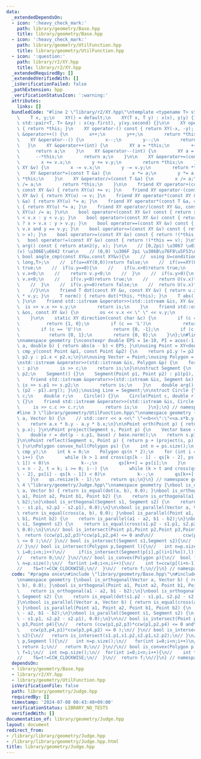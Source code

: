 ```yaml
---
data:
  _extendedDependsOn:
  - icon: ':heavy_check_mark:'
    path: library/geometry/Base.hpp
    title: library/geometry/Base.hpp
  - icon: ':heavy_check_mark:'
    path: library/geometry/UtilFunction.hpp
    title: library/geometry/UtilFunction.hpp
  - icon: ':question:'
    path: library/r2/XY.hpp
    title: library/r2/XY.hpp
  _extendedRequiredBy: []
  _extendedVerifiedWith: []
  _isVerificationFailed: false
  _pathExtension: hpp
  _verificationStatusIcon: ':warning:'
  attributes:
    links: []
  bundledCode: "#line 2 \"library/r2/XY.hpp\"\ntemplate <typename T> struct XY {\n\
    \    T x, y;\n    XY() = default;\n    XY(T x, T y) : x(x), y(y) {}\n    XY(const\
    \ std::pair<T, T> &xy) : x(xy.first), y(xy.second) {}\n\n    XY operator+() const\
    \ { return *this; }\n    XY operator-() const { return XY(-x, -y); }\n\n    XY\
    \ &operator++() {\n        x++;\n        y++;\n        return *this;\n    }\n\
    \    XY &operator--() {\n        x--;\n        y--;\n        return *this;\n \
    \   }\n    XY &operator++(int) {\n        XY a = *this;\n        ++*this;\n  \
    \      return a;\n    }\n    XY &operator--(int) {\n        XY a = *this;\n  \
    \      --*this;\n        return a;\n    }\n\n    XY &operator+=(const XY &v) {\n\
    \        x += v.x;\n        y += v.y;\n        return *this;\n    }\n    XY &operator-=(const\
    \ XY &v) {\n        x -= v.x;\n        y -= v.y;\n        return *this;\n    }\n\
    \    XY &operator*=(const T &a) {\n        x *= a;\n        y *= a;\n        return\
    \ *this;\n    }\n    XY &operator/=(const T &a) {\n        x /= a;\n        y\
    \ /= a;\n        return *this;\n    }\n\n    friend XY operator+(const XY &u,\
    \ const XY &v) { return XY(u) += v; }\n    friend XY operator-(const XY &u, const\
    \ XY &v) { return XY(u) -= v; }\n    friend XY operator*(const XY &u, const T\
    \ &a) { return XY(u) *= a; }\n    friend XY operator*(const T &a, const XY &u)\
    \ { return XY(u) *= a; }\n    friend XY operator/(const XY &u, const T &a) { return\
    \ XY(u) /= a; }\n\n    bool operator<(const XY &v) const { return x != v.x ? x\
    \ < v.x : y < v.y; }\n    bool operator>(const XY &v) const { return x != v.x\
    \ ? x > v.x : y > v.y; }\n    bool operator==(const XY &v) const { return x ==\
    \ v.x and y == v.y; }\n    bool operator<=(const XY &v) const { return !(*this\
    \ > v); }\n    bool operator>=(const XY &v) const { return !(*this < v); }\n \
    \   bool operator!=(const XY &v) const { return !(*this == v); }\n\n    double\
    \ arg() const { return atan2(y, x); }\n\n    // [0,2pi) \u3067 \u03B8(u)<\u03B8\
    (v) \u306E\u6642 true\n    // (0,0) \u306F 2pi \u306B\u76F8\u5F53\n    // static\
    \ bool angle_cmp(const XY&u,const XY&v){\n    //  using U=conditional_t< is_same_v<T,int>,long\
    \ long,T>;\n    //  if(u==XY(0,0))return false;\n    //  if(v==XY(0,0))return\
    \ true;\n    //  if(u.y==0){\n    //    if(u.x>0)return true;\n    //    if(v.y==0)return\
    \ v.x<0;\n    //    return v.y<0;\n    //  }\n    //  if(u.y>0){\n    //    if(v.y==0)return\
    \ v.x<0;\n    //    if(v.y<0)return true;\n    //    return U(v.x)*u.y <= U(u.x)*v.y;\n\
    \    //  }\n    //  if(v.y>=0)return false;\n    //  return U(v.x)*u.y <= U(u.x)*v.y;\n\
    \    //}\n\n    friend T dot(const XY &u, const XY &v) { return u.x * v.x + u.y\
    \ * v.y; }\n    T norm() { return dot(*this, *this); }\n    T abs() { return sqrt(norm());\
    \ }\n\n    friend std::istream &operator>>(std::istream &is, XY &v) {\n      \
    \  is >> v.x >> v.y;\n        return is;\n    }\n    friend std::ostream &operator<<(std::ostream\
    \ &os, const XY &v) {\n        os << v.x << \" \" << v.y;\n        return os;\n\
    \    }\n\n    static XY direction(const char &c) {\n        if (c == 'R')\n  \
    \          return {1, 0};\n        if (c == 'L')\n            return {-1, 0};\n\
    \        if (c == 'U')\n            return {0, -1};\n        if (c == 'D')\n \
    \           return {0, 1};\n        return {0, 0};\n    }\n};\n#line 3 \"library/geometry/Base.hpp\"\
    \nnamespace geometry {\nconstexpr double EPS = 1e-10, PI = acos(-1);\n\nbool is_equal(double\
    \ a, double b) { return abs(a - b) < EPS; }\n\nusing Point = XY<double>;\nbool\
    \ cmp_y(const Point &p1, const Point &p2) {\n    return p1.y != p2.y ? p1.y <\
    \ p2.y : p1.x < p2.x;\n}\n\nusing Vector = Point;\nusing Polygon = std::vector<Point>;\n\
    \nstd::istream &operator>>(std::istream &is, Polygon &p) {\n    for (Point &c\
    \ : p)\n        is >> c;\n    return is;\n}\n\nstruct Segment {\n    Point p1,\
    \ p2;\n    Segment() {}\n    Segment(Point p1, Point p2) : p1(p1), p2(p2) {}\n\
    \    friend std::istream &operator>>(std::istream &is, Segment &s) {\n       \
    \ is >> s.p1 >> s.p2;\n        return is;\n    }\n    double arg() const { return\
    \ (p2 - p1).arg(); }\n};\nusing Line = Segment;\n\nstruct Circle {\n    Point\
    \ c;\n    double r;\n    Circle() {}\n    Circle(Point c, double r) : c(c), r(r)\
    \ {}\n    friend std::istream &operator>>(std::istream &is, Circle &c) {\n   \
    \     is >> c.c >> c.r;\n        return is;\n    }\n};\n} // namespace geometry\n\
    #line 3 \"library/geometry/UtilFunction.hpp\"\nnamespace geometry {\ndouble cross(Vector\
    \ a, Vector b) {\n    // std::cerr << a <<\" \"<<b<<\":\"<<a.x*b.y-a.y*b.x<<endl;\n\
    \    return a.x * b.y - a.y * b.x;\n}\n\nPoint orth(Point p) { return Point(-p.y,\
    \ p.x); }\n\nPoint project(Segment s, Point p) {\n    Vector base = s.p2 - s.p1;\n\
    \    double r = dot(p - s.p1, base) / base.norm();\n    return s.p1 + base * r;\n\
    }\n\nPoint reflect(Segment s, Point p) { return p + (project(s, p) - p) * 2.0;\
    \ }\n\nPolygon convex_hull(Polygon ps) {\n    int n = ps.size();\n    std::ranges::sort(ps,\
    \ cmp_y);\n    int k = 0;\n    Polygon qs(n * 2);\n    for (int i = 0; i < n;\
    \ i++) {\n        while (k > 1 and cross(qs[k - 1] - qs[k - 2], ps[i] - qs[k -\
    \ 1]) < 0)\n            k--;\n        qs[k++] = ps[i];\n    }\n    for (int i\
    \ = n - 2, t = k; i >= 0; i--) {\n        while (k > t and cross(qs[k - 1] - qs[k\
    \ - 2], ps[i] - qs[k - 1]) < 0)\n            k--;\n        qs[k++] = ps[i];\n\
    \    }\n    qs.resize(k - 1);\n    return qs;\n}\n} // namespace geometry\n#line\
    \ 4 \"library/geometry/Judge.hpp\"\nnamespace geometry {\nbool is_orthogonal(Vector\
    \ a, Vector b) { return is_equal(dot(a, b), 0.0); }\nbool is_orthogonal(Point\
    \ a1, Point a2, Point b1, Point b2) {\n    return is_orthogonal(a1 - a2, b1 -\
    \ b2);\n}\nbool is_orthogonal(Segment s1, Segment s2) {\n    return is_equal(dot(s1.p2\
    \ - s1.p1, s2.p2 - s2.p1), 0.0);\n}\n\nbool is_parallel(Vector a, Vector b) {\
    \ return is_equal(cross(a, b), 0.0); }\nbool is_parallel(Point a1, Point a2, Point\
    \ b1, Point b2) {\n    return is_parallel(a1 - a2, b1 - b2);\n}\nbool is_parallel(Segment\
    \ s1, Segment s2) {\n    return is_equal(cross(s1.p2 - s1.p1, s2.p2 - s2.p1),\
    \ 0.0);\n}\n\n// bool is_intersect(Point p1,Point p2,Point p3,Point p4){\n// \
    \  return (ccw(p1,p2,p3)*ccw(p1,p2,p4) <= 0 and\n//           ccw(p3,p4,p1)*ccw(p3,p4,p2)\
    \ <= 0 );\n// }\n// bool is_intersect(Segment s1,Segment s2){\n//   return is_intersect(s1.p1,s1.p2,s2.p1,s2.p2);\n\
    // }\n// bool is_intersect(Polygon p,Segment l){\n//   int n=p.size();\n//   for(int\
    \ i=0;i<n;i++)\n//     if(is_intersect(Segment(p[i],p[(i+1)%n]),l)) return 1;\n\
    //   return 0;\n// }\n//\n// bool is_convex(Polygon p){\n//  bool f=1;\n//  int\
    \ n=p.size();\n//  for(int i=0;i<n;i++){\n//    int t=ccw(p[(i+n-1)%n],p[i],p[(i+1)%n]);\n\
    //    f&=t!=CCW_CLOCKWISE;\n//  }\n//  return f;\n//}\n} // namespace geometry\n"
  code: "#pragma once\n#include \"library/geometry/Base.hpp\"\n#include \"library/geometry/UtilFunction.hpp\"\
    \nnamespace geometry {\nbool is_orthogonal(Vector a, Vector b) { return is_equal(dot(a,\
    \ b), 0.0); }\nbool is_orthogonal(Point a1, Point a2, Point b1, Point b2) {\n\
    \    return is_orthogonal(a1 - a2, b1 - b2);\n}\nbool is_orthogonal(Segment s1,\
    \ Segment s2) {\n    return is_equal(dot(s1.p2 - s1.p1, s2.p2 - s2.p1), 0.0);\n\
    }\n\nbool is_parallel(Vector a, Vector b) { return is_equal(cross(a, b), 0.0);\
    \ }\nbool is_parallel(Point a1, Point a2, Point b1, Point b2) {\n    return is_parallel(a1\
    \ - a2, b1 - b2);\n}\nbool is_parallel(Segment s1, Segment s2) {\n    return is_equal(cross(s1.p2\
    \ - s1.p1, s2.p2 - s2.p1), 0.0);\n}\n\n// bool is_intersect(Point p1,Point p2,Point\
    \ p3,Point p4){\n//   return (ccw(p1,p2,p3)*ccw(p1,p2,p4) <= 0 and\n//       \
    \    ccw(p3,p4,p1)*ccw(p3,p4,p2) <= 0 );\n// }\n// bool is_intersect(Segment s1,Segment\
    \ s2){\n//   return is_intersect(s1.p1,s1.p2,s2.p1,s2.p2);\n// }\n// bool is_intersect(Polygon\
    \ p,Segment l){\n//   int n=p.size();\n//   for(int i=0;i<n;i++)\n//     if(is_intersect(Segment(p[i],p[(i+1)%n]),l))\
    \ return 1;\n//   return 0;\n// }\n//\n// bool is_convex(Polygon p){\n//  bool\
    \ f=1;\n//  int n=p.size();\n//  for(int i=0;i<n;i++){\n//    int t=ccw(p[(i+n-1)%n],p[i],p[(i+1)%n]);\n\
    //    f&=t!=CCW_CLOCKWISE;\n//  }\n//  return f;\n//}\n} // namespace geometry"
  dependsOn:
  - library/geometry/Base.hpp
  - library/r2/XY.hpp
  - library/geometry/UtilFunction.hpp
  isVerificationFile: false
  path: library/geometry/Judge.hpp
  requiredBy: []
  timestamp: '2024-07-08 08:43:48+09:00'
  verificationStatus: LIBRARY_NO_TESTS
  verifiedWith: []
documentation_of: library/geometry/Judge.hpp
layout: document
redirect_from:
- /library/library/geometry/Judge.hpp
- /library/library/geometry/Judge.hpp.html
title: library/geometry/Judge.hpp
---
```

